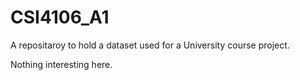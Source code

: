 # CSI4106_A1

A repositaroy to hold a dataset used for a University course project.

Nothing interesting here.

